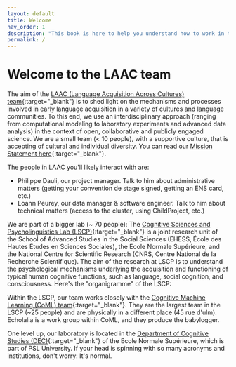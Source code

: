 ```yaml
---
layout: default
title: Welcome
nav_order: 1
description: "This book is here to help you understand how to work in the lab"
permalink: /
---
```


# Welcome to the LAAC team

The aim of the [LAAC (Language Acquisition Across Cultures) team](https://lscp.dec.ens.fr/fr/recherche/equipes-du-lscp/lacquisition-du-langage-travers-differentes-cultures){:target="_blank"} is to shed light on the mechanisms and processes involved in early language acquisition in a variety of cultures and language communities. To this end, we use an interdisciplinary approach (ranging from computational modeling to laboratory experiments and advanced data analysis) in the context of open, collaborative and publicly engaged science. We are a small team (< 10 people), with a supportive culture, that is accepting of cultural and individual diversity. You can read our [Mission Statement here](https://docs.google.com/document/d/1gGiq39FsMCwrgFCmi9AXGyVWCE2NafuS3kx4rJkWDng/edit){:target="_blank"}.

The people in LAAC you'll likely interact with are:

- Philippe Dauli, our project manager. Talk to him about administrative matters (getting your convention de stage signed, getting an ENS card, etc.)
- Loann Peurey, our data manager & software engineer. Talk to him about technical matters (access to the cluster, using ChildProject, etc.)

We are part of a bigger lab (~ 70 people): The [Cognitive Sciences and Psycholinguistics Lab (LSCP)](https://lscp.dec.ens.fr/){:target="_blank"} is a joint research unit of the School of Advanced Studies in the Social Sciences (EHESS, École des Hautes Études en Sciences Sociales), the Ecole Normale Supérieure, and the National Centre for Scientific Research (CNRS, Centre National de la Recherche Scientifique). The aim of the research at LSCP is to understand the psychological mechanisms underlying the acquisition and functioning of typical human cognitive functions, such as language, social cognition, and consciousness. Here's the "organigramme" of the LSCP:

<object data="ressources/misc/Organigramme_LSCP-AVR2022-CNRS.pdf" width="1000" height="850" type='application/pdf'></object>

Within the LSCP, our team works closely with the [Cognitive Machine Learning (CoML) team](https://cognitive-ml.fr/){:target="_blank"}. They are the largest team in the LSCP (~25 people) and are physically in a different place (45 rue d'ulm). Echolalia is a work group within CoML, and they produce the babylogger. 

One level up, our laboratory is located in the [Department of Cognitive Studies (DEC)](https://cognition.ens.fr/fr){:target="_blank"} of the Ecole Normale Supérieure, which is part of PSL University. If your head is spinning with so many acronyms and institutions, don't worry: It's normal.